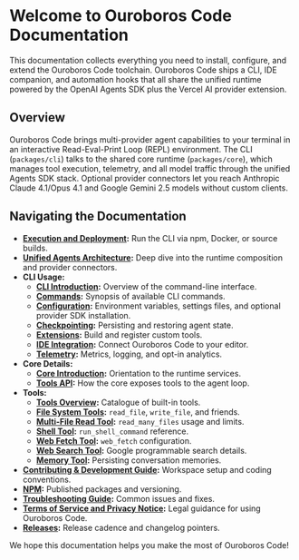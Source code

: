 # Welcome to Ouroboros Code Documentation

This documentation collects everything you need to install, configure, and extend the Ouroboros Code toolchain. Ouroboros Code ships a CLI, IDE companion, and automation hooks that all share the unified runtime powered by the OpenAI Agents SDK plus the Vercel AI provider extension.

## Overview

Ouroboros Code brings multi-provider agent capabilities to your terminal in an interactive Read-Eval-Print Loop (REPL) environment. The CLI (`packages/cli`) talks to the shared core runtime (`packages/core`), which manages tool execution, telemetry, and all model traffic through the unified Agents SDK stack. Optional provider connectors let you reach Anthropic Claude 4.1/Opus 4.1 and Google Gemini 2.5 models without custom clients.

## Navigating the Documentation

- **[Execution and Deployment](./deployment.md):** Run the CLI via npm, Docker, or source builds.
- **[Unified Agents Architecture](./unified-agents-architecture.md):** Deep dive into the runtime composition and provider connectors.
- **CLI Usage:**
  - **[CLI Introduction](./cli/index.md):** Overview of the command-line interface.
  - **[Commands](./cli/commands.md):** Synopsis of available CLI commands.
  - **[Configuration](./cli/configuration.md):** Environment variables, settings files, and optional provider SDK installation.
  - **[Checkpointing](./checkpointing.md):** Persisting and restoring agent state.
  - **[Extensions](./extension.md):** Build and register custom tools.
  - **[IDE Integration](./ide-integration.md):** Connect Ouroboros Code to your editor.
  - **[Telemetry](./telemetry.md):** Metrics, logging, and opt-in analytics.
- **Core Details:**
  - **[Core Introduction](./core/index.md):** Orientation to the runtime services.
  - **[Tools API](./core/tools-api.md):** How the core exposes tools to the agent loop.
- **Tools:**
  - **[Tools Overview](./tools/index.md):** Catalogue of built-in tools.
  - **[File System Tools](./tools/file-system.md):** `read_file`, `write_file`, and friends.
  - **[Multi-File Read Tool](./tools/multi-file.md):** `read_many_files` usage and limits.
  - **[Shell Tool](./tools/shell.md):** `run_shell_command` reference.
  - **[Web Fetch Tool](./tools/web-fetch.md):** `web_fetch` configuration.
  - **[Web Search Tool](./tools/web-search.md):** Google programmable search details.
  - **[Memory Tool](./tools/memory.md):** Persisting conversation memories.
- **[Contributing & Development Guide](../CONTRIBUTING.md):** Workspace setup and coding conventions.
- **[NPM](./npm.md):** Published packages and versioning.
- **[Troubleshooting Guide](./troubleshooting.md):** Common issues and fixes.
- **[Terms of Service and Privacy Notice](./tos-privacy.md):** Legal guidance for using Ouroboros Code.
- **[Releases](./releases.md):** Release cadence and changelog pointers.

We hope this documentation helps you make the most of Ouroboros Code!
